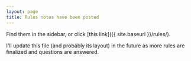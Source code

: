 ```yaml
---
layout: page
title: Rules notes have been posted
---
```


Find them in the sidebar, or click [this link]({{ site.baseurl }}/rules/).

I'll update this file (and probably its layout) in the future as more rules are finalized and questions are answered.
